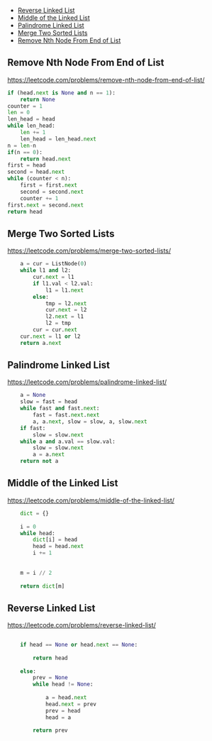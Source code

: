   + [Reverse Linked List](#reverse-linked-list)
+ [Middle of the Linked List](#middle-of-the-linked-list)
+ [Palindrome Linked List](#palindrome-linked-list)
+ [Merge Two Sorted Lists](#merge-two-sorted-lists)
+ [Remove Nth Node From End of List](#remove-nth-node-from-end-of-list)
<!-----solution----->

## Remove Nth Node From End of List

https://leetcode.com/problems/remove-nth-node-from-end-of-list/

```python
if (head.next is None and n == 1):
    return None
counter = 1
len = 0
len_head = head
while len_head:
    len += 1
    len_head = len_head.next
n = len-n
if(n == 0):
    return head.next
first = head
second = head.next
while (counter < n):
    first = first.next
    second = second.next
    counter += 1
first.next = second.next
return head
```

## Merge Two Sorted Lists

https://leetcode.com/problems/merge-two-sorted-lists/

```python
    a = cur = ListNode(0)
    while l1 and l2:
        cur.next = l1
        if l1.val < l2.val:
            l1 = l1.next
        else:
            tmp = l2.next
            cur.next = l2
            l2.next = l1
            l2 = tmp
        cur = cur.next
    cur.next = l1 or l2
    return a.next 
```

## Palindrome Linked List

https://leetcode.com/problems/palindrome-linked-list/

```python
    a = None
    slow = fast = head
    while fast and fast.next:
        fast = fast.next.next
        a, a.next, slow = slow, a, slow.next
    if fast:
        slow = slow.next
    while a and a.val == slow.val:
        slow = slow.next
        a = a.next
    return not a
```

## Middle of the Linked List

https://leetcode.com/problems/middle-of-the-linked-list/

```python
    dict = {}
    
    i = 0
    while head:            
        dict[i] = head
        head = head.next 
        i += 1
        
    
    m = i // 2
    
    return dict[m]
```

## Reverse Linked List

https://leetcode.com/problems/reverse-linked-list/

```python
    
    if head == None or head.next == None:
        
        return head
    
    else:
        prev = None
        while head != None:
            
            a = head.next
            head.next = prev
            prev = head
            head = a
    
        return prev
```

